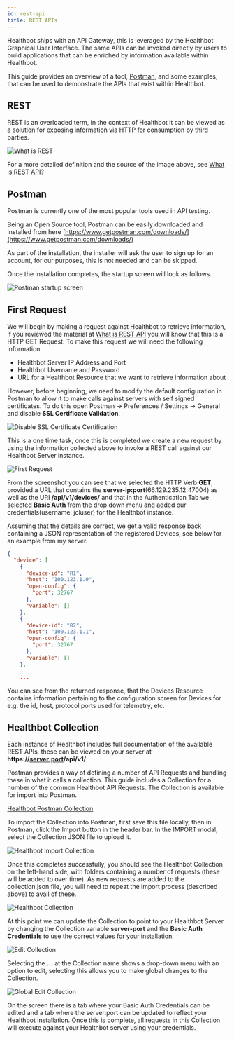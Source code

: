 ```yaml
---
id: rest-api
title: REST APIs
---
```


Healthbot ships with an API Gateway, this is leveraged by the Healthbot Graphical User Interface. The same APIs can be invoked directly by users to build applications that can be enriched by information available within Healthbot.

This guide provides an overview of a tool, [Postman](https://www.getpostman.com/), and some examples, that can be used to demonstrate the APIs that exist within Healthbot.

## REST

REST is an overloaded term, in the context of Healthbot it can be viewed as a solution for exposing information via HTTP for consumption by third parties.

![What is REST](assets/rest-api/what_is_rest_api.png)

For a more detailed definition and the source of the image above, see [What is REST API](https://phpenthusiast.com/blog/what-is-rest-api)?

## Postman

Postman is currently one of the most popular tools used in API testing.

Being an Open Source tool, Postman can be easily downloaded and installed from here [https://www.getpostman.com/downloads/](https://www.getpostman.com/downloads/)

As part of the installation, the installer will ask the user to sign up for an account, for our purposes, this is not needed and can be skipped.

Once the installation completes, the startup screen will look as follows.

![Postman startup screen](assets/rest-api/postman-startup.png)

## First Request

We will begin by making a request against Healthbot to retrieve information, if you reviewed the material at [What is REST API](https://phpenthusiast.com/blog/what-is-rest-api) you will know that this is a HTTP GET Request. To make this request we will need the following information.

- Healthbot Server IP Address and Port
- Healthbot Username and Password
- URL for a Healthbot Resource that we want to retrieve information about

However, before beginning, we need to modify the default configuration in Postman to allow it to make calls against servers with self signed certificates. To do this open Postman -> Preferences / Settings -> General and disable **SSL Certificate Validation**.

![Disable SSL Certificate Certification](assets/rest-api/ssl.png)

This is a one time task, once this is completed we create a new request by using the information collected above to invoke a REST call against our Healthbot Server instance.

![First Request](assets/rest-api/first-request.png)

From the screenshot you can see that we selected the HTTP Verb **GET**, provided a URL that contains the **server-ip:port**(66.129.235.12:47004) as well as the URI **/api/v1/devices/** and that in the Authentication Tab we selected **Basic Auth** from the drop down menu and added our credentials(username: jcluser) for the Healthbot instance.

Assuming that the details are correct, we get a valid response back containing a JSON representation of the registered Devices, see below for an example from my server.

```json
{
  "device": [
    {
      "device-id": "R1",
      "host": "100.123.1.0",
      "open-config": {
        "port": 32767
      },
      "variable": []
    },
    {
      "device-id": "R2",
      "host": "100.123.1.1",
      "open-config": {
        "port": 32767
      },
      "variable": []
    },

    ...
```

You can see from the returned response, that the Devices Resource contains information pertaining to the configuration screen for Devices for e.g. the id, host, protocol ports used for telemetry, etc.

## Healthbot Collection

Each instance of Healthbot includes full documentation of the available REST APIs, these can be viewed on your server at **https://<server:port>/api/v1/**

Postman provides a way of defining a number of API Requests and bundling these in what it calls a collection. This guide includes a Collection for a number of the common Healthbot API Requests. The Collection is available for import into Postman.

[Healthbot Postman Collection](assets/Healthbot.postman_collection.json)

To import the Collection into Postman, first save this file locally, then in Postman, click the Import button in the header bar. In the IMPORT modal, select the Collection JSON file to upload it.

![Healthbot Import Collection](assets/rest-api/import-collection.png)

Once this completes successfully, you should see the Healthbot Collection on the left-hand side, with folders containing a number of requests (these will be added to over time). As new requests are added to the collection.json file, you will need to repeat the import process (described above) to avail of these.

![Healthbot Collection](assets/rest-api/collection.png)

At this point we can update the Collection to point to your Healthbot Server by changing the Collection variable **server-port** and the **Basic Auth Credentials** to use the correct values for your installation.

![Edit Collection](assets/rest-api/edit-collection.png)

Selecting the **...** at the Collection name shows a drop-down menu with an option to edit, selecting this allows you to make global changes to the Collection.

![Global Edit Collection](assets/rest-api/server-port-auth.png)

On the screen there is a tab where your Basic Auth Credentials can be edited and a tab where the server:port can be updated to reflect your Healthbot installation. Once this is complete, all requests in this Collection will execute against your Healthbot server using your credentials.
